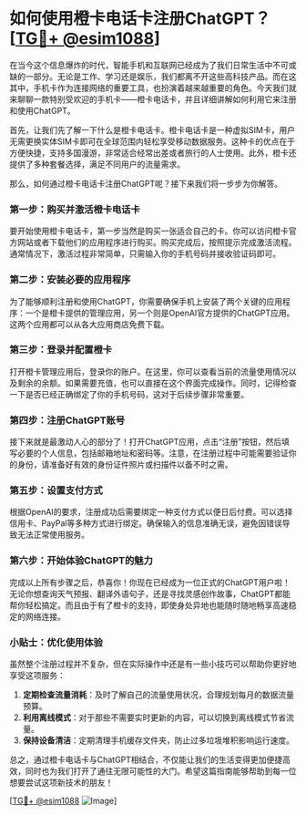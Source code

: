 # 如何使用橙卡电话卡注册ChatGPT？[[TG💪+ @esim1088](https://t.me/s/esim1088)]

在当今这个信息爆炸的时代，智能手机和互联网已经成为了我们日常生活中不可或缺的一部分。无论是工作、学习还是娱乐，我们都离不开这些高科技产品。而在这其中，手机卡作为连接网络的重要工具，也扮演着越来越重要的角色。今天我们就来聊聊一款特别受欢迎的手机卡——橙卡电话卡，并且详细讲解如何利用它来注册和使用ChatGPT。

首先，让我们先了解一下什么是橙卡电话卡。橙卡电话卡是一种虚拟SIM卡，用户无需更换实体SIM卡即可在全球范围内轻松享受移动数据服务。这种卡的优点在于方便快捷，支持多国漫游，非常适合经常出差或者旅行的人士使用。此外，橙卡还提供了多种套餐选择，满足不同用户的流量需求。

那么，如何通过橙卡电话卡注册ChatGPT呢？接下来我们将一步步为你解答。

### 第一步：购买并激活橙卡电话卡

要开始使用橙卡电话卡，第一步当然是购买一张适合自己的卡。你可以访问橙卡官方网站或者下载他们的应用程序进行购买。购买完成后，按照提示完成激活流程。通常情况下，激活过程非常简单，只需输入你的手机号码并接收验证码即可。

### 第二步：安装必要的应用程序

为了能够顺利注册和使用ChatGPT，你需要确保手机上安装了两个关键的应用程序：一个是橙卡提供的管理应用，另一个则是OpenAI官方提供的ChatGPT应用。这两个应用都可以从各大应用商店免费下载。

### 第三步：登录并配置橙卡

打开橙卡管理应用后，登录你的账户。在这里，你可以查看当前的流量使用情况以及剩余的余额。如果需要充值，也可以直接在这个界面完成操作。同时，记得检查一下是否已经正确绑定了你的手机号码，这对于后续步骤非常重要。

### 第四步：注册ChatGPT账号

接下来就是最激动人心的部分了！打开ChatGPT应用，点击“注册”按钮，然后填写必要的个人信息，包括邮箱地址和密码等。注意，在注册过程中可能需要验证你的身份，请准备好有效的身份证件照片或扫描件以备不时之需。

### 第五步：设置支付方式

根据OpenAI的要求，注册成功后需要绑定一种支付方式以便日后付费。可以选择信用卡、PayPal等多种方式进行绑定。确保输入的信息准确无误，避免因错误导致无法正常使用服务。

### 第六步：开始体验ChatGPT的魅力

完成以上所有步骤之后，恭喜你！你现在已经成为一位正式的ChatGPT用户啦！无论你想查询天气预报、翻译外语句子，还是寻找灵感创作故事，ChatGPT都能帮你轻松搞定。而且由于有了橙卡的支持，即使身处异地也能随时随地畅享高速稳定的网络连接。

### 小贴士：优化使用体验

虽然整个注册过程并不复杂，但在实际操作中还是有一些小技巧可以帮助你更好地享受这项服务：

1. **定期检查流量消耗**：及时了解自己的流量使用状况，合理规划每月的数据流量预算。
2. **利用离线模式**：对于那些不需要实时更新的内容，可以切换到离线模式节省流量。
3. **保持设备清洁**：定期清理手机缓存文件夹，防止过多垃圾堆积影响运行速度。

总之，通过橙卡电话卡与ChatGPT相结合，不仅能让我们的生活变得更加便捷高效，同时也为我们打开了通往无限可能性的大门。希望这篇指南能够帮助到每一位想要尝试这项新技术的朋友！

[[TG💪+ @esim1088](https://t.me/s/esim1088) ![Image](https://i.postimg.cc/4NQfJmqS/Snipaste-2025-05-13-00-14-12.png)]